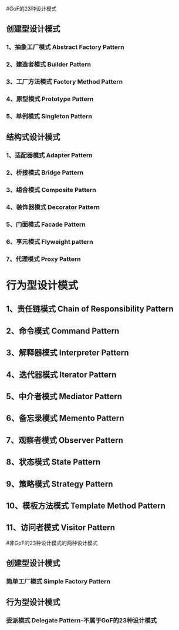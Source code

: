 #GoF的23种设计模式
## 创建型设计模式
### 1、抽象工厂模式 Abstract Factory Pattern
### 2、建造者模式 Builder Pattern
### 3、工厂方法模式 Factory Method Pattern
### 4、原型模式 Prototype Pattern
### 5、单例模式 Singleton Pattern


## 结构式设计模式
### 1、适配器模式 Adapter Pattern 
### 2、桥接模式 Bridge Pattern
### 3、组合模式 Composite Pattern
### 4、装饰器模式 Decorator Pattern
### 5、门面模式 Facade Pattern
### 6、享元模式 Flyweight pattern
### 7、代理模式 Proxy Pattern

# 行为型设计模式
## 1、责任链模式 Chain of Responsibility Pattern
## 2、命令模式 Command Pattern
## 3、解释器模式 Interpreter Pattern
## 4、迭代器模式 Iterator Pattern
## 5、中介者模式 Mediator Pattern
## 6、备忘录模式 Memento Pattern
## 7、观察者模式 Observer Pattern
## 8、状态模式 State Pattern
## 9、策略模式 Strategy Pattern
## 10、模板方法模式 Template Method Pattern
## 11、访问者模式 Visitor Pattern


#非GoF的23种设计模式的两种设计模式
## 创建型设计模式
### 简单工厂模式 Simple Factory Pattern
## 行为型设计模式
### 委派模式 Delegate Pattern-不属于GoF的23种设计模式